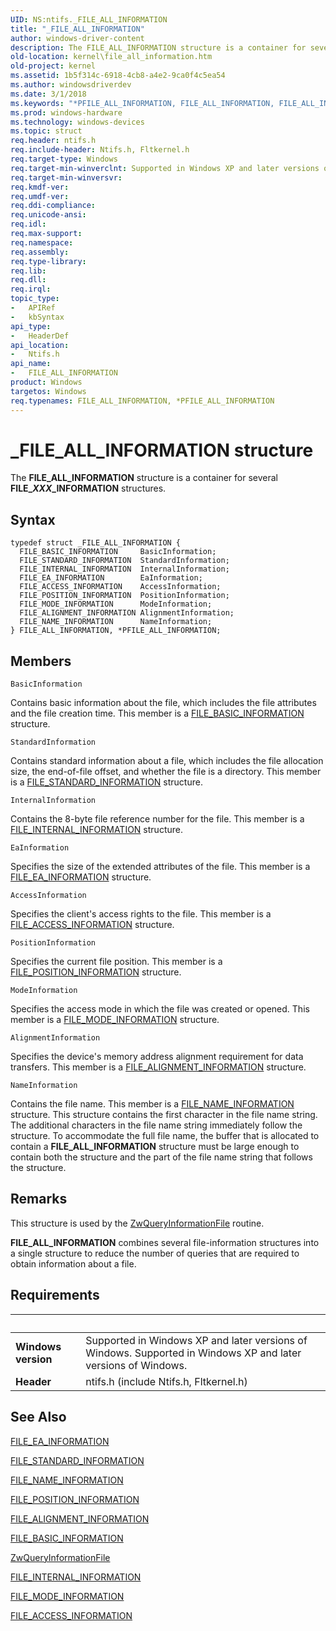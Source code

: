 ```yaml
---
UID: NS:ntifs._FILE_ALL_INFORMATION
title: "_FILE_ALL_INFORMATION"
author: windows-driver-content
description: The FILE_ALL_INFORMATION structure is a container for several FILE_XXX_INFORMATION structures.
old-location: kernel\file_all_information.htm
old-project: kernel
ms.assetid: 1b5f314c-6918-4cb8-a4e2-9ca0f4c5ea54
ms.author: windowsdriverdev
ms.date: 3/1/2018
ms.keywords: "*PFILE_ALL_INFORMATION, FILE_ALL_INFORMATION, FILE_ALL_INFORMATION structure [Kernel-Mode Driver Architecture], PFILE_ALL_INFORMATION, PFILE_ALL_INFORMATION structure pointer [Kernel-Mode Driver Architecture], _FILE_ALL_INFORMATION, kernel.file_all_information, kstruct_b_24c6b1da-76d1-46a9-838d-bb19af21d6f8.xml, ntifs/FILE_ALL_INFORMATION, ntifs/PFILE_ALL_INFORMATION"
ms.prod: windows-hardware
ms.technology: windows-devices
ms.topic: struct
req.header: ntifs.h
req.include-header: Ntifs.h, Fltkernel.h
req.target-type: Windows
req.target-min-winverclnt: Supported in Windows XP and later versions of Windows.
req.target-min-winversvr: 
req.kmdf-ver: 
req.umdf-ver: 
req.ddi-compliance: 
req.unicode-ansi: 
req.idl: 
req.max-support: 
req.namespace: 
req.assembly: 
req.type-library: 
req.lib: 
req.dll: 
req.irql: 
topic_type:
-	APIRef
-	kbSyntax
api_type:
-	HeaderDef
api_location:
-	Ntifs.h
api_name:
-	FILE_ALL_INFORMATION
product: Windows
targetos: Windows
req.typenames: FILE_ALL_INFORMATION, *PFILE_ALL_INFORMATION
---
```


# _FILE_ALL_INFORMATION structure
The <b>FILE_ALL_INFORMATION</b> structure is a container for several <b>FILE_<i>XXX</i>_INFORMATION</b> structures.

## Syntax
````
typedef struct _FILE_ALL_INFORMATION {
  FILE_BASIC_INFORMATION     BasicInformation;
  FILE_STANDARD_INFORMATION  StandardInformation;
  FILE_INTERNAL_INFORMATION  InternalInformation;
  FILE_EA_INFORMATION        EaInformation;
  FILE_ACCESS_INFORMATION    AccessInformation;
  FILE_POSITION_INFORMATION  PositionInformation;
  FILE_MODE_INFORMATION      ModeInformation;
  FILE_ALIGNMENT_INFORMATION AlignmentInformation;
  FILE_NAME_INFORMATION      NameInformation;
} FILE_ALL_INFORMATION, *PFILE_ALL_INFORMATION;
````

## Members


`BasicInformation`

Contains basic information about the file, which includes the file attributes and the file creation time. This member is a <a href="..\wdm\ns-wdm-_file_basic_information.md">FILE_BASIC_INFORMATION</a> structure.

`StandardInformation`

Contains standard information about a file, which includes the file allocation size, the end-of-file offset, and whether the file is a directory. This member is a <a href="..\wdm\ns-wdm-_file_standard_information.md">FILE_STANDARD_INFORMATION</a> structure.

`InternalInformation`

Contains the 8-byte file reference number for the file. This member is a <a href="..\ntifs\ns-ntifs-_file_internal_information.md">FILE_INTERNAL_INFORMATION</a> structure.

`EaInformation`

Specifies the size of the extended attributes of the file. This member is a <a href="..\ntifs\ns-ntifs-_file_ea_information.md">FILE_EA_INFORMATION</a> structure.

`AccessInformation`

Specifies the client's access rights to the file. This member is a <a href="..\ntifs\ns-ntifs-_file_access_information.md">FILE_ACCESS_INFORMATION</a> structure.

`PositionInformation`

Specifies the current file position. This member is a <a href="..\wdm\ns-wdm-_file_position_information.md">FILE_POSITION_INFORMATION</a> structure.

`ModeInformation`

Specifies the access mode in which the file was created or opened. This member is a <a href="..\ntifs\ns-ntifs-_file_mode_information.md">FILE_MODE_INFORMATION</a> structure.

`AlignmentInformation`

Specifies the device's memory address alignment requirement for data transfers. This member is a <a href="..\ntddk\ns-ntddk-_file_alignment_information.md">FILE_ALIGNMENT_INFORMATION</a> structure.

`NameInformation`

Contains the file name. This member is a <a href="..\ntddk\ns-ntddk-_file_name_information.md">FILE_NAME_INFORMATION</a> structure. This structure contains the first character in the file name string. The additional characters in the file name string immediately follow the structure. To accommodate the full file name, the buffer that is allocated to contain a <b>FILE_ALL_INFORMATION</b> structure must be large enough to contain both the structure and the part of the file name string that follows the structure.

## Remarks
This structure is used by the <a href="..\wdm\nf-wdm-zwqueryinformationfile.md">ZwQueryInformationFile</a> routine.

<b>FILE_ALL_INFORMATION</b> combines several file-information structures into a single structure to reduce the number of queries that are required to obtain information about a file.

## Requirements
| &nbsp; | &nbsp; |
| ---- |:---- |
| **Windows version** | Supported in Windows XP and later versions of Windows. Supported in Windows XP and later versions of Windows. |
| **Header** | ntifs.h (include Ntifs.h, Fltkernel.h) |

## See Also

<a href="..\ntifs\ns-ntifs-_file_ea_information.md">FILE_EA_INFORMATION</a>



<a href="..\wdm\ns-wdm-_file_standard_information.md">FILE_STANDARD_INFORMATION</a>



<a href="..\ntddk\ns-ntddk-_file_name_information.md">FILE_NAME_INFORMATION</a>



<a href="..\wdm\ns-wdm-_file_position_information.md">FILE_POSITION_INFORMATION</a>



<a href="..\ntddk\ns-ntddk-_file_alignment_information.md">FILE_ALIGNMENT_INFORMATION</a>



<a href="..\wdm\ns-wdm-_file_basic_information.md">FILE_BASIC_INFORMATION</a>



<a href="..\wdm\nf-wdm-zwqueryinformationfile.md">ZwQueryInformationFile</a>



<a href="..\ntifs\ns-ntifs-_file_internal_information.md">FILE_INTERNAL_INFORMATION</a>



<a href="..\ntifs\ns-ntifs-_file_mode_information.md">FILE_MODE_INFORMATION</a>



<a href="..\ntifs\ns-ntifs-_file_access_information.md">FILE_ACCESS_INFORMATION</a>